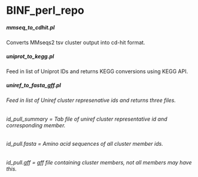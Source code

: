 # BINF_perl_repo

##### mmseq_to_cdhit.pl
Converts MMseqs2 tsv cluster output into cd-hit format.

##### uniprot_to_kegg.pl
Feed in list of Uniprot IDs and returns KEGG conversions using KEGG API.

##### uniref_to_fasta_gff.pl
###### Feed in list of Uniref cluster represenative ids and returns three files.
######  id_pull_summary = Tab file of uniref cluster representative id and corresponding member.
######  id_pull.fasta = Amino acid sequences of all cluster member ids.
######  id_pull.gff = gff file containing cluster members, not all members may have this.
